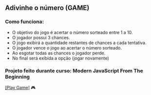 ## Adivinhe o número (GAME)

### Como funciona: 
- O objetivo do jogo é acertar o número sorteado entre 1 a 10.
- O jogador possui 3 chances.
- O jogo exibirá a quantidade restantes de chances a cada tentativa.
- O jogador vence o jogo ao acertar o número sorteado.
- Ao esgotar todas as chances o jogador perde.
- No final será exibida a opção (jogar novamente)

### Projeto feito durante curso: Modern JavaScript From The Beginning

[[Play Game]](https://gisellebarbosa.github.io/javascript-guess_the_number_game/) :video_game:
